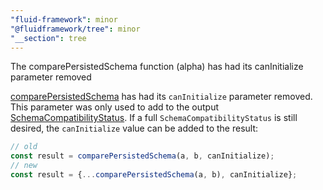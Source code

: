 ```yaml
---
"fluid-framework": minor
"@fluidframework/tree": minor
"__section": tree
---
```

The comparePersistedSchema function (alpha) has had its canInitialize parameter removed

[comparePersistedSchema](https://fluidframework.com/docs/api/tree/#comparepersistedschema-function) has had its `canInitialize` parameter removed.
This parameter was only used to add to the output [SchemaCompatibilityStatus](https://fluidframework.com/docs/api/fluid-framework/schemacompatibilitystatus-interface).
If a full `SchemaCompatibilityStatus` is still desired, the `canInitialize` value can be added to the result:

```typescript
// old
const result = comparePersistedSchema(a, b, canInitialize);
// new
const result = {...comparePersistedSchema(a, b), canInitialize};
```
